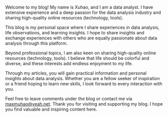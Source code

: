 Welcome to my blog! My name is Xuhao, and I am a data analyst. I have extensive experience and a deep passion for the data analysis industry and sharing high-quality online resources (technology, tools).

This blog is my personal space where I share experiences in data analysis, life observations, and learning insights. I hope to share insights and exchange experiences with others who are equally passionate about data analysis through this platform.

Beyond professional topics, I am also keen on sharing high-quality online resources (technology, tools). I believe that life should be colorful and diverse, and these interests add endless enjoyment to my life.

Through my articles, you will gain practical information and personal insights about data analysis. Whether you are a fellow seeker of inspiration or a friend hoping to learn new skills, I look forward to every interaction with you.

Feel free to leave comments under the blog or contact me via maxmuhao@yeah.net. Thank you for visiting and supporting my blog. I hope you find valuable and inspiring content here.
